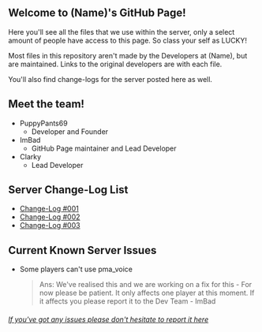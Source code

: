 ## Welcome to (Name)'s GitHub Page!

Here you'll see all the files that we use within the server, only a select amount of people have access to this page. So class your self as LUCKY!

Most files in this repository aren't made by the Developers at (Name), but are maintained. Links to the original developers are with each file.

You'll also find change-logs for the server posted here as well. 


## Meet the team!

- PuppyPants69
    - Developer and Founder
- ImBad
    - GitHub Page maintainer and Lead Developer
- Clarky
    - Lead Developer




## Server Change-Log List

- [Change-Log #001](https://namedeveloper.github.io/-name-website//changelog01.html)
- [Change-Log #002](https://namedeveloper.github.io/-name-website//changelog02.html)
- [Change-Log #003](https://namedeveloper.github.io/-name-website//changelog03.html)

## Current Known Server Issues

- Some players can't use pma_voice 
    > Ans: We've realised this and we are working on a fix for this - For now please be patient. It only affects one player at this moment. If it affects you please report it to the Dev Team - ImBad

###### [If you've got any issues please don't hesitate to report it here](https://github.com/NameDeveloper/-name-website/issues/new)
